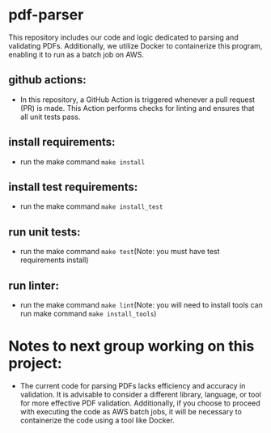 # pdf-parser
This repository includes our code and logic dedicated to parsing and validating PDFs. Additionally, we utilize Docker to containerize this program, enabling it to run as a batch job on AWS.

## github actions:
- In this repository, a GitHub Action is triggered whenever a pull request (PR) is made. This Action performs checks for linting and ensures that all unit tests pass.

## install requirements:
- run the make command `make install`

## install test requirements:
- run the make command `make install_test`

## run unit tests:
- run the make command `make test`(Note: you must have test requirements install)

## run linter:
- run the make command `make lint`(Note: you will need to install tools can run make command `make install_tools`)

# Notes to next group working on this project:
- The current code for parsing PDFs lacks efficiency and accuracy in validation. It is advisable to consider a different library, language, or tool for more effective PDF validation. Additionally, if you choose to proceed with executing the code as AWS batch jobs, it will be necessary to containerize the code using a tool like Docker.
